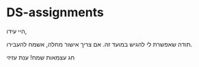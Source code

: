 # DS-assignments

 היי עידו,

 תודה שאפשרת לי להגיש במועד זה.
 אם צריך אישור מחלה, אשמח להעבירו.
 
 חג עצמאות שמח!
 ענת עזיזי
